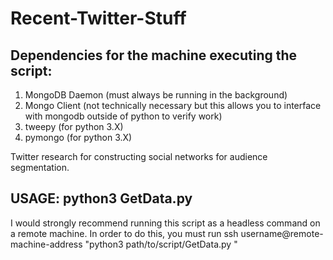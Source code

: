 # Recent-Twitter-Stuff

<h2>Dependencies for the machine executing the script:</h2>
<ol>
<li>MongoDB Daemon (must always be running in the background)</li>
<li>Mongo Client (not technically necessary but this allows you to interface with mongodb outside of python to verify work)</li>
<li>tweepy (for python 3.X)</li>
<li>pymongo (for python 3.X)</li>
</ol>

Twitter research for constructing social networks for audience segmentation.

<h2>USAGE: python3 GetData.py <twitter ID or handle></h2>

<p>I would strongly recommend running this script as a headless command on a remote machine. In order to do this, you must run
ssh username@remote-machine-address "python3 path/to/script/GetData.py <username>"</p>
